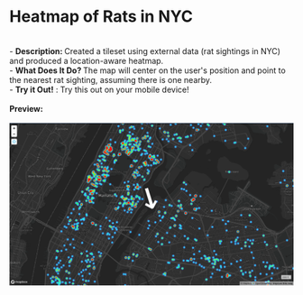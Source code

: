 # Heatmap of Rats in NYC
<br> - <strong>Description: </strong>Created a tileset using external data (rat sightings in NYC) and produced a location-aware heatmap.
<br> - <strong>What Does It Do? </strong> The map will center on the user's position and point to the nearest rat sighting, assuming there is one nearby.
<BR> - <strong> Try it Out!</strong> : Try this out on your mobile device!<br><br>
<strong> Preview: </strong> </br><br>
<img src="nyc_rats_heatmap.png" alt="nyc rats heatmap"/>
